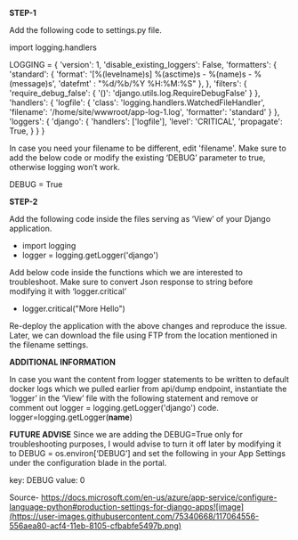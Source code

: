 **STEP-1**
 
 Add the following code to settings.py file.
	 
import logging.handlers
 
LOGGING = {
            'version': 1,
            'disable_existing_loggers': False,
            'formatters': {
                     'standard': {
                     'format': '[%(levelname)s] %(asctime)s - %(name)s - %(message)s',
                     'datefmt' : "%d/%b/%Y %H:%M:%S"
                 },
          },
            'filters': 
            {
                'require_debug_false': 
                    {
                        '()': 'django.utils.log.RequireDebugFalse'
                    }
            },
            'handlers': 
            {
                'logfile': 
                    {
                        'class': 'logging.handlers.WatchedFileHandler',
                        'filename': '/home/site/wwwroot/app-log-1.log', 
                        'formatter': 'standard' 
                    }
            },
            'loggers': 
            {
                 'django': 
                    {
                        'handlers': ['logfile'],
                        'level': 'CRITICAL',
                        'propagate': True,
                    }
            }
 }
 
 
In case you need your filename to be different, edit 'filename'.
Make sure to add the below code or modify the existing ‘DEBUG’ parameter to true, otherwise logging won’t work.

DEBUG = True
 
**STEP-2**
 
Add the following code inside the files serving as ‘View’ of your Django application.
 
- import logging
- logger = logging.getLogger('django')
 
Add below code inside the functions which we are interested to troubleshoot.
Make sure to convert Json response to string before modifying it with ‘logger.critical’
- logger.critical("More Hello")
 
Re-deploy the application with the above changes and reproduce the issue.
Later, we can download the file using FTP from the location mentioned in the filename settings.
 
**ADDITIONAL INFORMATION**
 
In case you want the content from logger statements to be written to default docker logs which we pulled earlier from api/dump endpoint, instantiate the ‘logger’ in the ‘View’ file with the following statement and remove or comment out logger = logging.getLogger('django') code.
logger=logging.getLogger(__name__)
 
 
**FUTURE ADVISE**
Since we are adding the DEBUG=True only for troubleshooting purposes, I would advise to turn it off later by modifying it to DEBUG = os.environ[‘DEBUG’] and set the following in your App Settings under the configuration blade in the portal. 
 
key: DEBUG 
value: 0
 
Source- https://docs.microsoft.com/en-us/azure/app-service/configure-language-python#production-settings-for-django-apps![image](https://user-images.githubusercontent.com/75340668/117064556-556aea80-acf4-11eb-8105-cfbabfe5497b.png)
